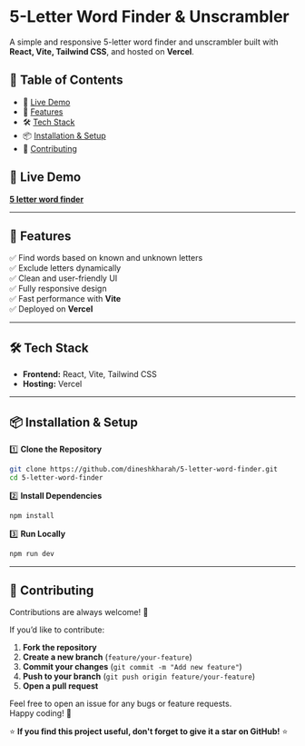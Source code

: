 # **5-Letter Word Finder & Unscrambler**

A simple and responsive 5-letter word finder and unscrambler built with **React, Vite, Tailwind CSS**, and hosted on **Vercel**.

## 📖 **Table of Contents**

- 🚀 [Live Demo](#-live-demo)
- 📌 [Features](#-features)
- 🛠️ [Tech Stack](#-tech-stack)
- 📦 [Installation & Setup](#-installation--setup)
- 🤝 [Contributing](#-contributing)

## 🚀 **Live Demo**

**[5 letter word finder](https://5-letter-word-finder.vercel.app/)**

---

## 📌 **Features**

✅ Find words based on known and unknown letters  
✅ Exclude letters dynamically  
✅ Clean and user-friendly UI  
✅ Fully responsive design  
✅ Fast performance with **Vite**  
✅ Deployed on **Vercel**

---

## 🛠️ **Tech Stack**

- **Frontend:** React, Vite, Tailwind CSS
- **Hosting:** Vercel

---

## 📦 **Installation & Setup**

1️⃣ **Clone the Repository**

```sh
git clone https://github.com/dineshkharah/5-letter-word-finder.git
cd 5-letter-word-finder
```

2️⃣ **Install Dependencies**

```sh
npm install
```

️3️⃣ **Run Locally**

```sh
npm run dev
```

---

## 🤝 **Contributing**

Contributions are always welcome! 🚀

If you’d like to contribute:

1. **Fork the repository**
2. **Create a new branch** (`feature/your-feature`)
3. **Commit your changes** (`git commit -m "Add new feature"`)
4. **Push to your branch** (`git push origin feature/your-feature`)
5. **Open a pull request**

Feel free to open an issue for any bugs or feature requests.  
Happy coding! 🎉

⭐ **If you find this project useful, don't forget to give it a star on GitHub!** ⭐
